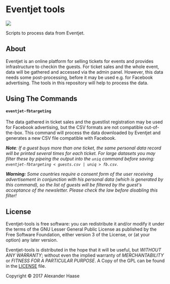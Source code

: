 # Eventjet tools

[![](http://img.shields.io/badge/license-GPL-blue.svg?style=flat-square)](LICENSE)

Scripts to process data from Eventjet.


## About

Eventjet is an online platform for selling tickets for events and provides
infrastructure to checkin the guests. For ticket sales and the whole event, data
will be gathered and accessed via the admin panel. However, this data needs some
post-processing, before it may be used e.g. for Facebook advertising. The tools
in this repository will help to process the data.


## Using The Commands

#### `eventjet-fbtargeting`

The data gathered in ticket sales and the guestlist registration may be used for
Facebook advertising, but the CSV formats are not compatible out-of-the-box.
This command will process the data downloaded by Eventjet and generates a new
CSV file compatible with Facebook.

*__Note__: If a guest buys more than one ticket, the same personal data record
will be printed several times for each ticket. For large datasets you may filter
these by pipeing the output into the `uniq` command before saving:
`eventjet-fbtargeting < guests.csv | uniq > fb.csv`.*

*__Warning:__ Some countries require a consent form of the user receiving
advertisement in conjunction with his personal data (which is generated by this
command), so the list of guests will be filtered by the guest's acceptance of
the newsletter. Please check the law before disabling this filter!*


## License

Eventjet-tools is free software: you can redistribute it and/or modify it under
the terms of the GNU Lesser General Public License as published by the Free
Software Foundation, either version 3 of the License, or (at your option) any
later version.

Eventjet-tools is distributed in the hope that it will be useful, but *WITHOUT
ANY WARRANTY*; without even the implied warranty of *MERCHANTABILITY* or
*FITNESS FOR A PARTICULAR PURPOSE*. A Copy of the GPL can be found in the
[LICENSE](LICENSE) file.

Copyright &copy; 2017 Alexander Haase
